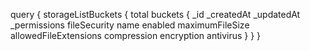 query {
    storageListBuckets {
        total
        buckets {
            _id
            _createdAt
            _updatedAt
            _permissions
            fileSecurity
            name
            enabled
            maximumFileSize
            allowedFileExtensions
            compression
            encryption
            antivirus
        }
    }
}
